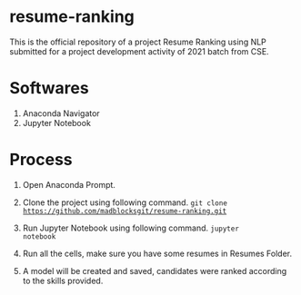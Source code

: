 # resume-ranking
This is the official repository of a project Resume Ranking using NLP submitted for a project development activity of 2021 batch from CSE.

# Softwares
1. Anaconda Navigator
2. Jupyter Notebook

# Process
1. Open Anaconda Prompt.

2. Clone the project using following command.
<code>git clone https://github.com/madblocksgit/resume-ranking.git</code>

3. Run Jupyter Notebook using following command.
<code>jupyter notebook</code>

4. Run all the cells, make sure you have some resumes in Resumes Folder.

5. A model will be created and saved, candidates were ranked according to the skills provided.
